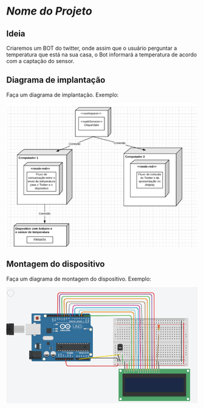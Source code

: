 # *Nome do Projeto*

## Ideia

Criaremos um BOT do twitter, onde assim que o usuário perguntar a temperatura que está na sua casa, o Bot informará a temperatura de acordo com a captação do sensor.

## Diagrama de implantação

Faça um diagrama de implantação. Exemplo:

![](implantacao.png)


## Montagem do dispositivo

Faça um diagrama de montagem do dispositivo. Exemplo:

![](montagem.PNG)
